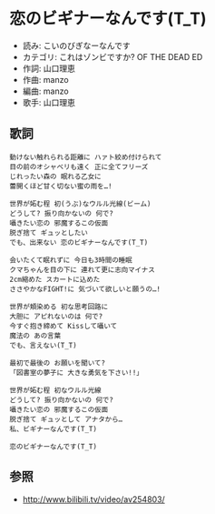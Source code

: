 恋のビギナーなんです(T_T)
==========================

- 読み: こいのびぎなーなんです
- カテゴリ: これはゾンビですか? OF THE DEAD ED
- 作詞: 山口理恵
- 作曲: manzo
- 編曲: manzo
- 歌手: 山口理恵


歌詞
-----

    動けない触れられる距離に ハァト絞め付けられて
    目の前のオシャベリも遠く 正に全てフリーズ
    じれったい森の 眠れる乙女に
    蕾開くほど甘く切ない蜜の雨を…!

    世界が妬む程 初(うぶ)なウルル光線(ビーム)
    どうして? 振り向かないの 何で?
    囁きたい恋の 邪魔するこの仮面
    脱ぎ捨て ギュッとしたい
    でも、出来ない 恋のビギナーなんです(T_T)

    会いたくて眠れずに 今日も3時間の睡眠
    クマちゃんを目の下に 連れて更に志向マイナス
    2cm縮めた スカートに込めた
    ささやかなFIGHT!に 気づいて欲しいと願うの…!

    世界が頬染める 初な思考回路に
    大胆に アピれないのは 何で?
    今すぐ抱き締めて Kissして囁いて
    魔法の あの言葉
    でも、言えない(T_T)

    最初で最後の お願いを聞いて?
    「図書室の夢子に 大きな勇気を下さい!!」

    世界が妬む程 初なウルル光線
    どうして? 振り向かないの 何で?
    囁きたい恋の 邪魔するこの仮面
    脱ぎ捨て ギュッとして アナタから…
    私、ビギナーなんです(T_T)

    恋のビギナーなんです(T_T)


参照
-----

- <http://www.bilibili.tv/video/av254803/>
